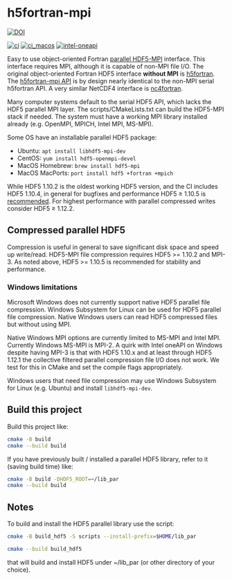 # h5fortran-mpi

[![DOI](https://zenodo.org/badge/377901005.svg)](https://zenodo.org/badge/latestdoi/377901005)

[![ci](https://github.com/geospace-code/h5fortran-mpi/actions/workflows/ci.yml/badge.svg)](https://github.com/geospace-code/h5fortran-mpi/actions/workflows/ci.yml)
[![ci_macos](https://github.com/geospace-code/h5fortran-mpi/actions/workflows/ci_macos.yml/badge.svg)](https://github.com/geospace-code/h5fortran-mpi/actions/workflows/ci_macos.yml)
[![intel-oneapi](https://github.com/geospace-code/h5fortran-mpi/actions/workflows/intel-oneapi.yml/badge.svg)](https://github.com/geospace-code/h5fortran-mpi/actions/workflows/intel-oneapi.yml)

Easy to use object-oriented Fortran [parallel HDF5-MPI](https://portal.hdfgroup.org/display/HDF5/Parallel+HDF5) interface.
This interface requires MPI, although it is capable of non-MPI file I/O.
The original object-oriented Fortran HDF5 interface **without MPI** is [h5fortran](https://github.com/geospace-code/h5fortran).
The [h5fortran-mpi API](./API.md)
is by design nearly identical to the non-MPI serial h5fortran API.
A very similar NetCDF4 interface is [nc4fortran](https://github.com/geospace-code/nc4fortran).

Many computer systems default to the serial HDF5 API, which lacks the HDF5 parallel MPI layer.
The scripts/CMakeLists.txt can build the HDF5-MPI stack if needed.
The system must have a working MPI library installed already (e.g. OpenMPI, MPICH, Intel MPI, MS-MPI).

Some OS have an installable parallel HDF5 package:

* Ubuntu: `apt install libhdf5-mpi-dev`
* CentOS: `yum install hdf5-openmpi-devel`
* MacOS Homebrew: `brew install hdf5-mpi`
* MacOS MacPorts: `port install hdf5 +fortran +mpich`

While HDF5 1.10.2 is the oldest working HDF5 version, and the CI includes HDF5 1.10.4, in general for bugfixes and performance HDF5 &ge; 1.10.5 is [recommended](https://portal.hdfgroup.org/display/knowledge/OpenMPI+Build+Issues).
For highest performance with parallel compressed writes consider HDF5 &ge; 1.12.2.

## Compressed parallel HDF5

Compression is useful in general to save significant disk space and speed up write/read.
HDF5-MPI file compression requires HDF5 >= 1.10.2 and MPI-3.
As noted above, HDF5 >= 1.10.5 is recommended for stability and performance.

### Windows limitations

Microsoft Windows does not currently support native HDF5 parallel file compression.
Windows Subsystem for Linux can be used for HDF5 parallel file compression.
Native Windows users can read HDF5 compressed files but without using MPI.

Native Windows MPI options are currently limited to MS-MPI and Intel MPI.
Currently Windows MS-MPI is MPI-2.
A quirk with Intel oneAPI on Windows despite having MPI-3 is that with HDF5 1.10.x and at least through HDF5 1.12.1 the collective filtered parallel compression file I/O does not work.
We test for this in CMake and set the compile flags appropriately.

Windows users that need file compression may use Windows Subsystem for Linux (e.g. Ubuntu) and install `libhdf5-mpi-dev`.

## Build this project

Build this project like:

```sh
cmake -B build
cmake --build build
```

If you have previously built / installed a parallel HDF5 library, refer to it (saving build time) like:

```sh
cmake -B build -DHDF5_ROOT=~/lib_par
cmake --build build
```

## Notes

To build and install the HDF5 parallel library use the script:

```sh
cmake -B build_hdf5 -S scripts --install-prefix=$HOME/lib_par

cmake --build build_hdf5
```

that will build and install HDF5 under ~/lib_par (or other directory of your choice).
